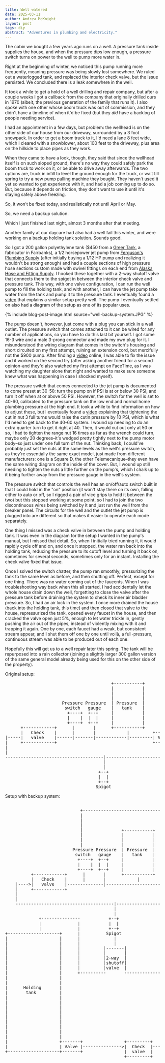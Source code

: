 ```yaml
---
title: Well watered
date: 2025-03-11
author: Andrew McKnight
layout: post
tags: diy
abstract: "Adventures in plumbing and electricity."
---
```

The cabin we bought a few years ago runs on a well. A pressure tank inside supplies the house, and when the pressure dips low enough, a pressure switch turns on power to the well to pump more water in.

Right at the beginning of winter, we noticed this pump running more frequently, meaning pressure was being slowly lost somewhere. We ruled out a waterlogged tank, and replaced the interior check valve, but the issue persisted. We concluded there is a leak somewhere in the well.

It took a while to get a hold of a well drilling and repair company, but after a couple weeks I got a callback from the company that originally drilled ours in 1970 (albeit, the previous generation of the family that runs it). I also spoke with one other whose boom truck was out of commission, and they didn't have a timeline of when it'd be fixed (but they _did_ have a backlog of people needing service).

I had an appointment in a few days, but problem: the wellhead is on the other side of our house from our driveway, surrounded by a 3 foot snowpack. In order to get a boom truck to it, I'd need a lane 8 feet wide, which I cleared with a snowblower, about 100 feet to the driveway, plus area on the hillside to place pipes as they work.

When they came to have a look, though, they said that since the wellhead itself is on such sloped ground, there's no way they could safely park the boom truck to work on it, or be able to drive away afterwards. The two options are, truck in infill to level the ground enough for the truck, or wait till spring to try a new pump pulling machine they bought. They haven't used it yet so wanted to get experience with it, and had a job coming up to do so. But, because it depends on friction, they don't want to use it until it's staying safely above freezing.

So, it won't be fixed today, and realistically not until April or May.

So, we need a backup solution.

Which I just finished last night, almost 3 months after that meeting.

Another family at our daycare had also had a well fail this winter, and were working on a backup holding tank solution. Sounds good.

So I got a 200 gallon polyethylene tank ($450 from a [Greer Tank](https://greertank.com), a fabricator in Fairbanks), a 1/2 horsepower jet pump from [Ferguson's Plumbing Supply](https://www.ferguson.com/store/ak/fairbanks/plumbingpvf-3022) (after initially buying a 1/12 HP pump and realizing it wouldn't be strong enough) and had a couple sections of high pressure hose sections custom made with swivel fittings on each end from [Alaska Hose and Fitting Supply](https://akhfs.com). I hooked these together with a 2-way shutoff valve that connects them to the spigot in between the interior check valve and pressure tank. This way, with one valve configuration, I can run the well pump to fill the holding tank, and with another, I can have the jet pump take water from the tank and pump it to the pressure tank. I eventually found a [video](https://www.youtube.com/watch?v=5-Cc9tvfUrE) that explains a similar setup pretty well. The pump I eventually settled on also had a diagram of the setup as one of its popular uses.

{% include blog-post-image.html source="well-backup-system.JPG" %}

The pump doesn't, however, just come with a plug you can stick in a wall outlet. The pressure switch that comes attached to it can be wired for any number of applications, so you have to do this last bit yourself. I got some 16-3 wire and a male 3-prong connector and made my own plug for it. I misunderstood the wiring diagram that comes in the switch's housing and short circuited on my first attempt, ruining an extension cord, but mercifully not the $900 pump. After finding a [video](https://www.youtube.com/watch?v=mVR9Wns0ST8) online, I was able to fix the issue and it worked on the second try (after asking another friend for a second opinion-and they'd also watched my first attempt on FaceTime, as I was watching my daughter alone that night and wanted to make sure someone knew what was happening in case I shocked myself).

The pressure switch that comes connected to the jet pump is documented to come preset at 30-50: turn the pump on if PSI is at or below 30 PSI, and turn it off when at or above 50 PSI. However, the switch for the well is set to 40-60, calibrated to the pressure tank on the low end and normal home plumbing pressure at the high end. It took a while to find information on how to adjust these, but I eventually found a [video](https://www.youtube.com/watch?v=FZOJsWILWiA) explaining that tightening the cut in nut 3 full turns would raise the cutin pressure by 10 PSI, which is what I'd need to get back to the 40-60 system. I wound up needing to do an extra quarter turn to get it right at 40. Then, it would cut out only at 50 or so, I had to tighten the range nut 16 times as far as the wrench could turn, maybe only 20 degrees–it's wedged pretty tightly next to the pump motor body–so just under one full turn of the nut. Thinking back, I could've probably just set the nuts at the same levels as the well's pressure switch, as they're essentially the same exact model, just made from different manufacturers: one is a Square D, the other Telemecanique–they even have the same wiring diagram on the inside of the cover. But, I wound up still needing to tighten the nuts a little further on the pump's, which I chalk up to it being further away from the pressure gauge in the well's system.

The pressure switch that controls the well has an on/off/auto switch built in that I could hold in the "on" position (it won't stay there on its own, falling either to auto or off, so I rigged a pair of vice grips to hold it between the two) but this stopped working at some point, so I had to join the two discontinuous wires being switched by it and just run the well from the breaker panel. The circuits for the well and the outlet the jet pump is plugged into are different so that makes it easier to operate each mode separately.

One thing I missed was a check valve in between the pump and holding tank. It was even in the diagram for the setup I wanted in the pump's manual, but I missed that detail. So, when I initially tried running it, it would rapidly cycle off and on, and once it stopped, the water ran back into the holding tank, reducing the pressure to its cutoff level and turning it back on, sometimes for several seconds, sometimes only for an instant. Installing the check valve fixed that issue.

Once I solved the switch chatter, the pump ran smoothly, pressurizing the tank to the same level as before, and then shutting off. Perfect, except for one thing. There was no water coming out of the faucents. When I was troubleshooting way back when this all started, I had accidentally let the whole house drain down the well, forgetting to close the valve after the pressure tank before draining the system to check its inner air bladder pressure. So, I had an air lock in the system. I once more drained the house (back into the holding tank, this time) and then closed that valve to the house, repressurized the tank, opened every faucet in the house, and then cracked the valve open just 5%, enough to let water trickle in, gently pushing the air out of the pipes, instead of violently mixing with it and trapping it again. One by one, each faucet had a weak, but consistent stream appear, and I shut them off one by one until voilà, a full-pressure, continuous stream was able to be produced out of each one.

Hopefully this will get us to a well repair later this spring. The tank will be repurposed into a rain collector (joining a slightly larger 300 gallon version of the same general model already being used for this on the other side of the property).

Original setup:
<pre>
                                         +-----------+
                                         |           |
                                         |           |
                                         |           |
                      Pressure Pressure  | Pressure  |
                       switch   gauge    |   tank    |
                        +----+  +--+     |           |
                        |    |  |  |     |           |
                        +----+  +--+     |           |
      +------------+      |       |      +-----------+
      |   Check    |      |       |            |         +-------+
|-----|   valve    |------|-------|------------|---------| Valve |------ to house
|     +------------+                                     +-------+
|
|
--------------------------------------|--------------------------------- from well
                                      |
                                      |
                                    +--+
                                    |  |
                                    +--+
                                   Spigot
</pre>
Setup with backup system:
<pre>

                             +---------------------------------------------------------------|
                             |                                                               |
                             |                                                               |
                             |                                                               |
                             |               +-----------+                                   |
                             |               |           |                                   |
                             |               |           |                                   |
                             |               |           |                                   |
                          Pressure Pressure  | Pressure  |                                   |
                           switch   gauge    |   tank    |                                   |
                            +----+  +--+     |           |                                   |
                            |    |  |  |     |           |                                   |
                            +----+  +--+     |           |                                   |
          +------------+      |       |      +-----------+                                   |
          |   Check    |      |       |            |         +-------+                       |
    |---->|   valve    |--------------|--------------------->| Valve |-----> to house        |
    |     +------------+                                     +-------+                       |
    |                                                                                        |
    |                                                                                        |
    --------------------------------------|------------------------<-------- from well       |
                                          |                                                  |
                                          |                                                  |
             +---------------           +--+                                                 |
             |              |           |  |                                                 |
             |              |           +--+                                                 |
+--------------------+      |          Spigot                                                |
|                    |      |             |                                                  |         240V       well
|                    |      |             |                                                  +-------- relay ---- motor
|                    |      |         |-------|
|                    |      |         |       |
|                    |      |         |2-way  |
|                    |      |         |shutoff|
|                    |      |         |valve  |                                                         115V
|                    |      +----------       -----------------------+                  +------------- outlet
|                    |                                               |                  |
|                    |                                               |                  |
|      Holding       |                                               |                  |
|       tank         |                                               |                  |
|                    |                                               |                  |
|                    |                                               |                  |
|                    |                                               |                  |
|                    |                                               |                  |
|                    |                                               |              +--------+
|                    |                                               |              |Pressure|
|                    |                                               |              | switch |
|                    |                                          +----|--------------+--------+
|                    |                                          |                            |
|                    +-------+                +---------+       |                            |
|                    | Valve |--------------->|  Check  |------->         Jet pump           |
+--------------------+-------+                |  valve  |       |                            |
                                              +---------+       +----------------------------+
</pre>
